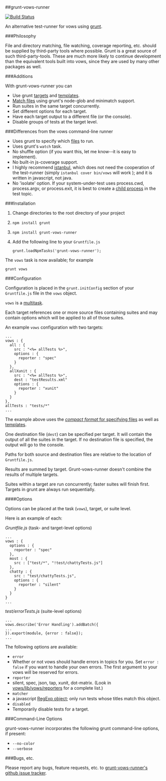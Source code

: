 ##grunt-vows-runner

[![Build Status](https://travis-ci.org/goalzen/grunt-vows-runner.png?branch=master)](https://travis-ci.org/goalzen/grunt-vows-runner)

An alternative test-runner for vows using [grunt](http://gruntjs.com/).

###Philosophy

File and directory matching, file watching, coverage reporting, etc. should be supplied by third-party tools where possible.
Grunt is a great source of such third-party-tools.  These are much more likely to continue development than the equivalent
tools built into vows, since they are used by many other packages as well.

###Additions

With grunt-vows-runner you can

* Use grunt [targets](http://gruntjs.com/configuring-tasks#task-configuration-and-targets) and
[templates](http://gruntjs.com/configuring-tasks#templates).
* [Match files](http://gruntjs.com/configuring-tasks#globbing-patterns) using grunt's node-glob and minimatch support.
* Run suites in the same target concurrently.
* Set different options for each target.
* Have each target output to a different file (or the console).
* Disable groups of tests at the target level.

###Differences from the vows command-line runner

* Uses grunt to specify which [files](http://gruntjs.com/configuring-tasks#files) to run.
* Uses grunt's ``watch`` task.
* No shuffle option (if you want this, let me know--it is easy to implement).
* No built-in js-coverage support.
 * I highly recommend [istanbul](https://github.com/yahoo/istanbul), which does not need the cooperation of the test-runner
 (simply ``istanbul cover bin/vows`` will work ); and it is written in javascript, not java.
* No 'isolate' option.  If your system-under-test uses process.cwd, process.argv, or process.exit,
it is best to create a [child process](http://nodejs.org/api/child_process.html) in the test topic.

###Installation

1. Change directories to the root directory of your project
2. ``npm install grunt``
3. ``npm install grunt-vows-runner``
4. Add the following line to your ``Gruntfile.js``
   
   ``grunt.loadNpmTasks('grunt-vows-runner');``

The ``vows`` task is now available; for example

    grunt vows

###Configuration

Configuration is placed in the ``grunt.initConfig`` section of your ``Gruntfile.js`` file in the ``vows`` object.

``vows`` is a [multitask](http://gruntjs.com/creating-tasks#multi-tasks).

Each target references one or more source files containing suites and may contain options which will be applied to all of those
suites.

An example ``vows`` configuration with two targets:

    ...
    vows : {
      all : {
        src : "<%= allTests %>",
        options : {
          reporter : "spec"
        }
      },
      allXunit : {
        src : "<%= allTests %>",
        dest : "testResults.xml"
        options : {
          reporter : "xunit"
        }
      }
    },
    allTests : "tests/*"
    ...

The example above uses the [_compact format_ for specifying files](http://gruntjs.com/configuring-tasks#compact-format)
as well as [templates](http://gruntjs.com/configuring-tasks#templates).

One destination file (``dest``) can be specified per target.  It will contain the output of all the suites in the target.  If no
destination file is specified, the output will go to the console.

Paths for both source and destination files are relative to the location of ``Gruntfile.js``.

Results are summed by target.  Grunt-vows-runner doesn't combine the results of multiple targets.

Suites within a target are run concurrently; faster suites will finish first.  Targets in grunt are always run sequentially.

####Options

Options can be placed at the task (``vows``), target, or suite level.

Here is an example of each:

_Gruntfile.js_ (task- and target-level options)

    ...
    vows : {
      options : {
        reporter : "spec"
      },
      most : {
        src : ["test/*", "!test/chattyTests.js"]
      },
      chatty : {
        src : "test/chattyTests.js",
        options : {
          reporter : "silent"
        }
      }
    }
    ...

_test/errorTests.js_ (suite-level options)

    ...
    vows.describe('Error Handling').addBatch({
    ...
    }).export(module, {error : false});
    ...

The following options are available:

* ``error``
 * Whether or not vows should handle errors in topics for you.  Set ``error : false`` if you want to handle your own errors.
 The first argument to your vows will be reserved for errors.
* ``reporter``
 * silent, spec, json, tap, xunit, dot-matrix.  (Look in [vows/lib/vows/reporters](https://github.com/cloudhead/vows/tree/master/lib/vows/reporters)
  for a complete list.)
* ``matcher``
 * a javascript [RegExp object](http://www.w3schools.com/jsref/jsref_obj_regexp.asp); only run tests whose titles match this
 object.
* ``disabled``
 * Temporarily disable tests for a target.

###Command-Line Options

grunt-vows-runner incorporates the following grunt command-line options, if present:

* ``--no-color``
* ``--verbose``

###Bugs, etc.

Please report any bugs, feature requests, etc. to [grunt-vows-runner's github issue tracker](https://github.com/goalzen/grunt-vows-runner/issues).

